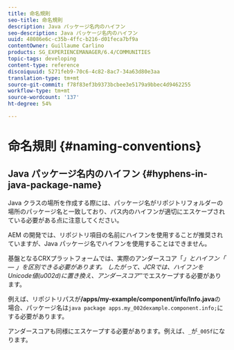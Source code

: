 ```yaml
---
title: 命名規則
seo-title: 命名規則
description: Java パッケージ名内のハイフン
seo-description: Java パッケージ名内のハイフン
uuid: 48086e6c-c35b-4ffc-b216-d01feca7bf9a
contentOwner: Guillaume Carlino
products: SG_EXPERIENCEMANAGER/6.4/COMMUNITIES
topic-tags: developing
content-type: reference
discoiquuid: 5271feb9-70c6-4c82-8ac7-34a63d80e3aa
translation-type: tm+mt
source-git-commit: f78f83ef3b9373bcbee3e5179a9bbec4d9462255
workflow-type: tm+mt
source-wordcount: '137'
ht-degree: 54%

---
```



# 命名規則 {#naming-conventions}

## Java パッケージ名内のハイフン {#hyphens-in-java-package-name}

Java クラスの場所を作成する際には、パッケージ名がリポジトリフォルダーの場所のパッケージ名と一致しており、パス内のハイフンが適切にエスケープされている必要がある点に注意してください。

AEM の開発では、リポジトリ項目の名前にハイフンを使用することが推奨されていますが、Java パッケージ名でハイフンを使用することはできません。

基盤となるCRXプラットフォームでは、実際のアンダースコア「_」とハイフン「 — 」を区別できる必要があります。 したがって、JCRでは、ハイフンをUnicode値(u002d)に置き換え、アンダースコア&#39;_&#39;でエスケープする必要があります。

例えば、リポジトリパスが&#x200B;**/apps/my-example/component/info/Info.java**&#x200B;の場合、パッケージ名は`java package apps.my_002dexample.component.info;`にする必要があります。

アンダースコアも同様にエスケープする必要があります。例えば、`_`が`_005f`になります。
